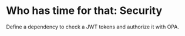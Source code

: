 # Who has time for that: Security

Define a dependency to check a JWT tokens and authorize it with OPA.
